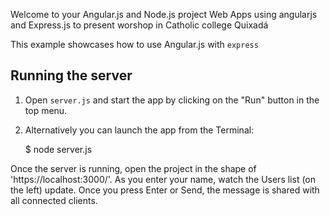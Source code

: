 Welcome to your Angular.js and Node.js project
Web Apps using angularjs and Express.js to present worshop in Catholic college Quixadá

This example showcases how to use Angular.js with `express`

## Running the server

1) Open `server.js` and start the app by clicking on the "Run" button in the top menu.

2) Alternatively you can launch the app from the Terminal:

    $ node server.js

Once the server is running, open the project in the shape of 'https://localhost:3000/'. As you enter your name, watch the Users list (on the left) update. Once you press Enter or Send, the message is shared with all connected clients.
